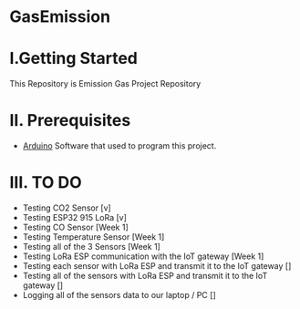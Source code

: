 # GasEmission

# I.Getting Started
This Repository is Emission Gas Project Repository

# II. Prerequisites

* [Arduino](Arduino.cc) Software that used to program this project.

# III. TO DO
- Testing CO2 Sensor [v]
- Testing ESP32 915 LoRa [v]
- Testing CO Sensor [Week 1]
- Testing Temperature Sensor [Week 1]
- Testing all of the 3 Sensors [Week 1]
- Testing LoRa ESP communication with the IoT gateway [Week 1]
- Testing each sensor with LoRa ESP and transmit it to the IoT gateway []
- Testing all of the sensors with LoRa ESP and transmit it to the IoT gateway []
- Logging all of the sensors data to our laptop / PC []
